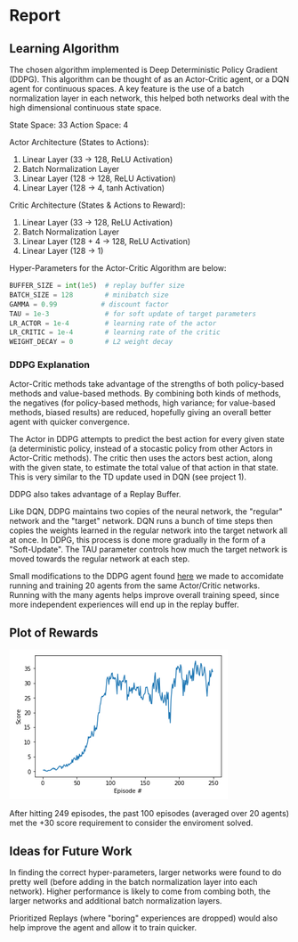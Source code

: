 # Report

## Learning Algorithm

The chosen algorithm implemented is Deep Deterministic Policy Gradient (DDPG). This algorithm can be thought of as an Actor-Critic agent, or a DQN agent for continuous spaces. A key feature is the use of a batch normalization layer in each network, this helped both networks deal with the high dimensional continuous state space.

State Space: 33
Action Space: 4

Actor Architecture (States to Actions):
  1. Linear Layer (33 -> 128, ReLU Activation)
  2. Batch Normalization Layer
  3. Linear Layer (128 -> 128, ReLU Activation)
  4. Linear Layer (128 -> 4, tanh Activation)

Critic Architecture (States & Actions to Reward):
  1. Linear Layer (33 -> 128, ReLU Activation)
  2. Batch Normalization Layer
  3. Linear Layer (128 + 4 -> 128, ReLU Activation)
  4. Linear Layer (128 -> 1)

Hyper-Parameters for the Actor-Critic Algorithm are below:
```python
BUFFER_SIZE = int(1e5)  # replay buffer size
BATCH_SIZE = 128        # minibatch size
GAMMA = 0.99           # discount factor
TAU = 1e-3              # for soft update of target parameters
LR_ACTOR = 1e-4         # learning rate of the actor 
LR_CRITIC = 1e-4        # learning rate of the critic
WEIGHT_DECAY = 0        # L2 weight decay
```

### DDPG Explanation

Actor-Critic methods take advantage of the strengths of both policy-based methods and value-based methods. By combining both kinds of methods, the negatives (for policy-based methods, high variance; for value-based methods, biased results) are reduced, hopefully giving an overall better agent with quicker convergence.

The Actor in DDPG attempts to predict the best action for every given state (a deterministic policy, instead of a stocastic policy from other Actors in Actor-Critic methods). The critic then uses the actors best action, along with the given state, to estimate the total value of that action in that state. This is very similar to the TD update used in DQN (see project 1).

DDPG also takes advantage of a Replay Buffer.

Like DQN, DDPG maintains two copies of the neural network, the "regular" network and the "target" network. DQN runs a bunch of time steps then copies the weights learned in the regular network into the target network all at once. In DDPG, this process is done more gradually in the form of a "Soft-Update". The TAU parameter controls how much the target network is moved towards the regular network at each step.

Small modifications to the DDPG agent found [here](https://github.com/udacity/deep-reinforcement-learning/tree/master/ddpg-pendulum) we made to accomidate running and training 20 agents from the same Actor/Critic networks. Running with the many agents helps improve overall training speed, since more independent experiences will end up in the replay buffer.

## Plot of Rewards

![Performance Chart](performance.png)

After hitting 249 episodes, the past 100 episodes (averaged over 20 agents) met the +30 score requirement to consider the enviroment solved.

## Ideas for Future Work

In finding the correct hyper-parameters, larger networks were found to do pretty well (before adding in the batch normalization layer into each network). Higher performance is likely to come from combing both, the larger networks and additional batch normalization layers. 

Prioritized Replays (where "boring" experiences are dropped) would also help improve the agent and allow it to train quicker.

